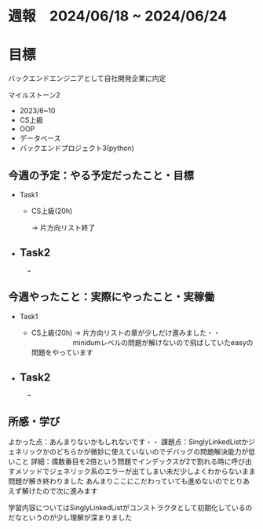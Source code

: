 
# 週報　2024/06/18 ~ 2024/06/24

# 目標
バックエンドエンジニアとして自社開発企業に内定

マイルストーン2　
   - 2023/6~10
   - CS上級
   - OOP
   - データベース
   - バックエンドプロジェクト3(python)



## 今週の予定：やる予定だったこと・目標
- Task1
    - CS上級(20h)
        
        → 片方向リスト終了

- Task2
    -  
        
        → 



## 今週やったこと：実際にやったこと・実稼働
- Task1
    - CS上級(20h)
        → 片方向リストの章が少しだけ進みました・・
　　　　　　minidumレベルの問題が解けないので飛ばしていたeasyの問題をやっています
    
- Task2
    -  

        → 

    
## 所感・学び
よかった点：あんまりないかもしれないです・・
課題点：SinglyLinkedListかジェネリックかのどちらかが微妙に使えていないのでデバッグの問題解決能力が低いこと
詳細：偶数番目を2倍という問題でインデックスが2で割れる時に呼び出すメソッドでジェネリック系のエラーが出てしまい未だ少しよくわからないまま問題が解き終わりました
あんまりここにこだわっていても進めないのでとりあえず解けたので次に進みます




学習内容についてはSinglyLinkedListがコンストラクタとして初期化しているのだなというのが少し理解が深まりました









